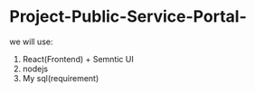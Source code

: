 # Project-Public-Service-Portal-
we will use:
  1) React(Frontend) + Semntic UI
  2) nodejs
  3) My sql(requirement)
